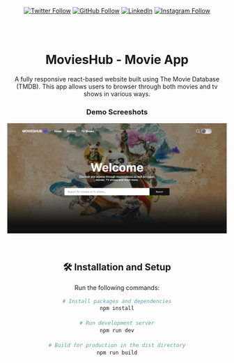 <div align="center">
  
[![Twitter Follow](https://img.shields.io/twitter/follow/iamt_toby?style=social)](https://twitter.com/intent/follow?screen_name=iamt_toby)
[![GitHub Follow](https://img.shields.io/github/followers/richdede?label=Follow&style=social)](https://github.com/richdede)
[![LinkedIn](https://img.shields.io/badge/LinkedIn-Connect-blue?style=flat-square&logo=linkedin)](https://www.linkedin.com/in/dee-prince-dede-970913217/)
[![Instagram Follow](https://img.shields.io/badge/Instagram-Follow-ff69b4?style=social&logo=instagram)](https://www.instagram.com/iamt_toby/)

  <br />
  <br />

<h1 align="center">MoviesHub - Movie App</h1>

<p align="center">A fully responsive react-based website built using The Movie Database (TMDB). This app allows users to browser through both movies and tv shows in various ways.</p>


### Demo Screeshots

![Site Desktop Demo](./preview.png "Desktop Demo")

<br />

## 🛠 Installation and Setup 

Run the following commands:

``` bash
# Install packages and dependencies
npm install

# Run development server
npm run dev

# Build for production in the dist directory
npm run build
```
